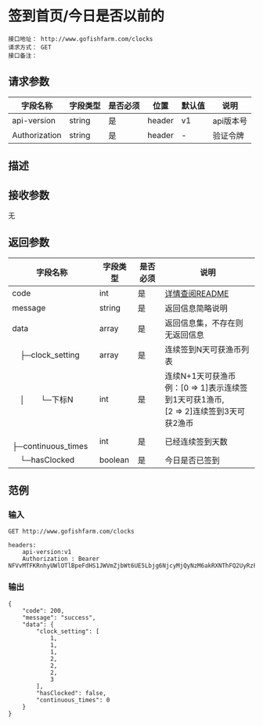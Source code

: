 # 签到首页/今日是否以前的
```
接口地址： http://www.gofishfarm.com/clocks
请求方式： GET
接口备注：
```
## 请求参数

| 字段名称 | 字段类型 | 是否必须 | 位置 | 默认值 | 说明 |
|    -    |    -    |    -    |  -   |   -   |  -   |
| api-version | string | 是 | header | v1 | api版本号 |
| Authorization | string | 是 | header | - | 验证令牌 |

## 描述

## 接收参数

无

## 返回参数

| 字段名称 | 字段类型 | 是否必须 | 说明 |
|    -    |    -    |    -    |   -   |
| code | int | 是 | [详情查阅README](https://github.com/waitforu/docs/blob/master/README.md#%E9%83%A8%E5%88%86%E8%BF%94%E5%9B%9E%E4%BF%A1%E6%81%AFcode%E8%A1%A8) |
| message | string | 是 | 返回信息简略说明 |
| data | array | 是 | 返回信息集，不存在则无返回信息 |
|　├─clock_setting | array | 是 | 连续签到N天可获渔币列表 |
|　│　　└─下标N | int | 是 | 连续N+1天可获渔币<br/>例：[0 => 1]表示连续签到1天可获1渔币, <br/>[2 => 2]连续签到3天可获2渔币 |
|　├─continuous_times | int | 是 | 已经连续签到天数 |
|　└─hasClocked | boolean | 是 | 今日是否已签到 |

## 范例

### 输入
```
GET http://www.gofishfarm.com/clocks

headers:
	api-version:v1
	Authorization : Bearer NFVvMTFKRnhyUWlOTlBpeFdHS1JWVmZjbWt6UE5Lbjg6NjcyMjQyNzM6akRXNThFQ2UyRzFyM1FSRlpxZDcwVTg0Njd6aU40b2M=
```
### 输出
```
{
    "code": 200,
    "message": "success",
    "data": {
        "clock_setting": [
            1,
            1,
            1,
            2,
            2,
            2,
            3
        ],
        "hasClocked": false,
        "continuous_times": 0
    }
}
```